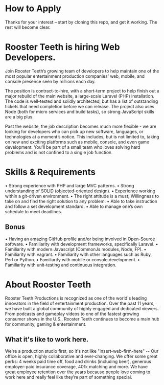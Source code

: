 # How to Apply
Thanks for your interest – start by cloning this repo, and get it working.  The rest will become clear. 

# Rooster Teeth is hiring Web Developers.

Join Rooster Teeth’s growing team of developers to help maintain one of the most popular entertainment production companies' web, mobile, and console presence seen by millions each day.

The position is contract-to-hire, with a short-term project to help finish out a major rebuild of the main website, a large-scale Laravel (PHP) installation. The code is well-tested and solidly architected, but has a list of outstanding tickets that need completion before we can release. The project also uses Node (both for micro services and build tasks), so strong JavaScript skills are a big plus.

Past the website, the job description becomes much more flexible - we are looking for developers who can pick up new software, languages, or technologies at a moment’s notice. This includes, but is not limited to, taking on new and exciting platforms such as mobile, console, and even game development. You'll be part of a small team who loves solving hard problems and is not confined to a single job function.

# Skills & Requirements

•	Strong experience with PHP and large MVC patterns. 
•	Strong understanding of SOLID (objected-oriented design).
•	Experience working within a git-driven environment. 
•	The right attitude is a must; Willingness to take on and find the right solution to any problem. 
•	Able to take instruction and follow a set development standard. 
•	Able to manage one’s own schedule to meet deadlines. 

## Bonus

•	Having an amazing GitHub profile and/or being involved in Open-Source software. 
•	Familiarity with development frameworks, specifically Laravel.
•	Familiarity with modern Javascript (CommonJs modules, Node, FP). 
•	Familiarity with vagrant.
•	Familiarity with other languages such as Ruby, Perl or Python. 
•	Familiarity with mobile or console development.
•	Familiarity with unit-testing and continuous integration.

# About Rooster Teeth

Rooster Teeth Productions is recognized as one of the world's leading innovators in the field of entertainment production. Over the past 11 years, we have built a global community of highly engaged and dedicated viewers. From podcasts and gameplay videos to one of the fastest growing consumer shows in the U.S., Rooster Teeth continues to become a main hub for community, gaming & entertainment.

## What it's like to work here.

We're a production studio first, so it's not like "insert-web-firm-here" -- Our office is open, highly collaborative and ever-changing. We offer some great perks: 4 weeks paid time off, food and drinks (including beer), generous employer-paid insurance coverage, 401k matching and more. We have great employee retention over the years because people love coming to work here and really feel like they’re part of something special.
